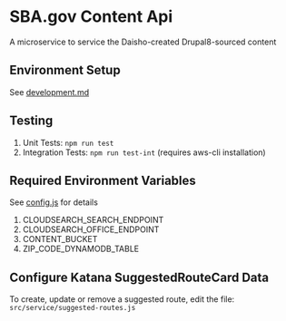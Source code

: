 # SBA.gov Content Api

A microservice to service the Daisho-created Drupal8-sourced content

## Environment Setup
See [development.md](development.md)

## Testing
1. Unit Tests: `npm run test`
2. Integration Tests: `npm run test-int`  (requires aws-cli installation)

## Required Environment Variables
See [config.js](src/config.js) for details
1. CLOUDSEARCH_SEARCH_ENDPOINT
2. CLOUDSEARCH_OFFICE_ENDPOINT
3. CONTENT_BUCKET
4. ZIP_CODE_DYNAMODB_TABLE

## Configure Katana SuggestedRouteCard Data
To create, update or remove a suggested route, edit the file:
`src/service/suggested-routes.js`
